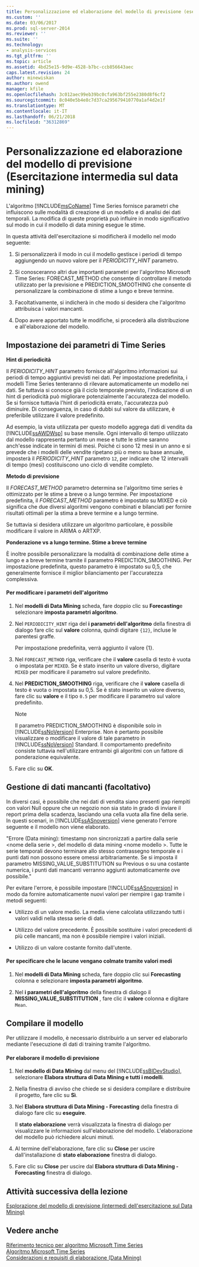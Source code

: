 ```yaml
---
title: Personalizzazione ed elaborazione del modello di previsione (esercitazione intermedia di Data Mining) | Documenti Microsoft
ms.custom: ''
ms.date: 03/06/2017
ms.prod: sql-server-2014
ms.reviewer: ''
ms.suite: ''
ms.technology:
- analysis-services
ms.tgt_pltfrm: ''
ms.topic: article
ms.assetid: 4bd25e15-9d9e-4528-b7bc-ccb856643aec
caps.latest.revision: 24
author: minewiskan
ms.author: owend
manager: kfile
ms.openlocfilehash: 3c012aec99eb39bc0cfa963bf255e2380d8f6cf2
ms.sourcegitcommit: 8c040e5b4e8c7d37ca295679410770a1af4d2e1f
ms.translationtype: MT
ms.contentlocale: it-IT
ms.lasthandoff: 06/21/2018
ms.locfileid: "36312869"
---
```

# <a name="customizing-and-processing-the-forecasting-model-intermediate-data-mining-tutorial"></a>Personalizzazione ed elaborazione del modello di previsione (Esercitazione intermedia sul data mining)
  L'algoritmo [!INCLUDE[msCoName](../includes/msconame-md.md)] Time Series fornisce parametri che influiscono sulle modalità di creazione di un modello e di analisi dei dati temporali. La modifica di queste proprietà può influire in modo significativo sul modo in cui il modello di data mining esegue le stime.  
  
 In questa attività dell'esercitazione si modificherà il modello nel modo seguente:  
  
1.  Si personalizzerà il modo in cui il modello gestisce i periodi di tempo aggiungendo un nuovo valore per il *PERIODICITY_HINT* parametro.  
  
2.  Si conosceranno altri due importanti parametri per l'algoritmo Microsoft Time Series: FORECAST_METHOD che consente di controllare il metodo utilizzato per la previsione e PREDICTION_SMOOTHING che consente di personalizzare la combinazione di stime a lungo e breve termine.  
  
3.  Facoltativamente, si indicherà in che modo si desidera che l'algoritmo attribuisca i valori mancanti.  
  
4.  Dopo avere apportato tutte le modifiche, si procederà alla distribuzione e all'elaborazione del modello.  
  
## <a name="setting-time-series-parameters"></a>Impostazione dei parametri di Time Series  
 **Hint di periodicità**  
  
 Il *PERIODICITY_HINT* parametro fornisce all'algoritmo informazioni sui periodi di tempo aggiuntivi previsti nei dati. Per impostazione predefinita, i modelli Time Series tenteranno di rilevare automaticamente un modello nei dati. Se tuttavia si conosce già il ciclo temporale previsto, l'indicazione di un hint di periodicità può migliorare potenzialmente l'accuratezza del modello. Se si fornisce tuttavia l'hint di periodicità errato, l'accuratezza può diminuire. Di conseguenza, in caso di dubbi sul valore da utilizzare, è preferibile utilizzare il valore predefinito.  
  
 Ad esempio, la vista utilizzata per questo modello aggrega dati di vendita da [!INCLUDE[ssAWDWsp](../includes/ssawdwsp-md.md)] su base mensile. Ogni intervallo di tempo utilizzato dal modello rappresenta pertanto un mese e tutte le stime saranno anch'esse indicate in termini di mesi. Poiché ci sono 12 mesi in un anno e si prevede che i modelli delle vendite ripetano più o meno su base annuale, imposterà il *PERIODICITY_HINT* parametro `12`, per indicare che 12 intervalli di tempo (mesi) costituiscono uno ciclo di vendite completo.  
  
 **Metodo di previsione**  
  
 Il *FORECAST_METHOD* parametro determina se l'algoritmo time series è ottimizzato per le stime a breve o a lungo termine. Per impostazione predefinita, il *FORECAST_METHOD* parametro è impostato su MIXED e ciò significa che due diversi algoritmi vengono combinati e bilanciati per fornire risultati ottimali per la stima a breve termine e a lungo termine.  
  
 Se tuttavia si desidera utilizzare un algoritmo particolare, è possibile modificare il valore in ARIMA o ARTXP.  
  
 **Ponderazione vs a lungo termine. Stime a breve termine**  
  
 È inoltre possibile personalizzare la modalità di combinazione delle stime a lungo e a breve termine tramite il parametro PREDICTION_SMOOTHING. Per impostazione predefinita, questo parametro è impostato su 0,5, che generalmente fornisce il miglior bilanciamento per l'accuratezza complessiva.  
  
#### <a name="to-change-the-algorithm-parameters"></a>Per modificare i parametri dell'algoritmo  
  
1.  Nel **modelli di Data Mining** scheda, fare doppio clic su **Forecasting**e selezionare **imposta parametri algoritmo**.  
  
2.  Nel `PERIODICITY_HINT` riga del **i parametri dell'algoritmo** della finestra di dialogo fare clic sul **valore** colonna, quindi digitare `{12}`, incluse le parentesi graffe.  
  
     Per impostazione predefinita, verrà aggiunto il valore {1}.  
  
3.  Nel `FORECAST_METHOD` riga, verificare che il **valore** casella di testo è vuota o impostata per `MIXED`. Se è stato inserito un valore diverso, digitare `MIXED` per modificare il parametro sul valore predefinito.  
  
4.  Nel **PREDICTION_SMOOTHING** riga, verificare che il **valore** casella di testo è vuota o impostata su 0,5. Se è stato inserito un valore diverso, fare clic su **valore** e il tipo `0.5` per modificare il parametro sul valore predefinito.  
  
    > [!NOTE]  
    >  Il parametro PREDICTION_SMOOTHING è disponibile solo in [!INCLUDE[ssNoVersion](../includes/ssnoversion-md.md)] Enterprise. Non è pertanto possibile visualizzare o modificare il valore di tale parametro in [!INCLUDE[ssNoVersion](../includes/ssnoversion-md.md)] Standard. Il comportamento predefinito consiste tuttavia nell'utilizzare entrambi gli algoritmi con un fattore di ponderazione equivalente.  
  
5.  Fare clic su **OK**.  
  
## <a name="handling-missing-data-optional"></a>Gestione di dati mancanti (facoltativo)  
 In diversi casi, è possibile che nei dati di vendita siano presenti gap riempiti con valori Null oppure che un negozio non sia stato in grado di inviare il report prima della scadenza, lasciando una cella vuota alla fine della serie. In questi scenari, in [!INCLUDE[ssASnoversion](../includes/ssasnoversion-md.md)] viene generato l'errore seguente e il modello non viene elaborato.  
  
 "Errore (Data mining): timestamp non sincronizzati a partire dalla serie \<nome della serie >, del modello di data mining \<nome modello >. Tutte le serie temporali devono terminare allo stesso contrassegno temporale e i punti dati non possono essere omessi arbitrariamente. Se si imposta il parametro MISSING_VALUE_SUBSTITUTION su Previous o su una costante numerica, i punti dati mancanti verranno aggiunti automaticamente ove possibile."  
  
 Per evitare l'errore, è possibile impostare [!INCLUDE[ssASnoversion](../includes/ssasnoversion-md.md)] in modo da fornire automaticamente nuovi valori per riempire i gap tramite i metodi seguenti:  
  
-   Utilizzo di un valore medio. La media viene calcolata utilizzando tutti i valori validi nella stessa serie di dati.  
  
-   Utilizzo del valore precedente. È possibile sostituire i valori precedenti di più celle mancanti, ma non è possibile riempire i valori iniziali.  
  
-   Utilizzo di un valore costante fornito dall'utente.  
  
#### <a name="to-specify-that-gaps-be-filled-by-averaging-values"></a>Per specificare che le lacune vengano colmate tramite valori medi  
  
1.  Nel **modelli di Data Mining** scheda, fare doppio clic sui **Forecasting** colonna e selezionare **imposta parametri algoritmo**.  
  
2.  Nel **i parametri dell'algoritmo** della finestra di dialogo il **MISSING_VALUE_SUBSTITUTION** , fare clic il **valore** colonna e digitare `Mean`.  
  
## <a name="build-the-model"></a>Compilare il modello  
 Per utilizzare il modello, è necessario distribuirlo a un server ed elaborarlo mediante l'esecuzione di dati di training tramite l'algoritmo.  
  
#### <a name="to-process-the-forecasting-model"></a>Per elaborare il modello di previsione  
  
1.  Nel **modello di Data Mining** dal menu del [!INCLUDE[ssBIDevStudio](../includes/ssbidevstudio-md.md)], selezionare **Elabora struttura di Data Mining e tutti i modelli**.  
  
2.  Nella finestra di avviso che chiede se si desidera compilare e distribuire il progetto, fare clic su **Sì**.  
  
3.  Nel **Elabora struttura di Data Mining - Forecasting** della finestra di dialogo fare clic su **eseguire**.  
  
     Il **stato elaborazione** verrà visualizzata la finestra di dialogo per visualizzare le informazioni sull'elaborazione del modello. L'elaborazione del modello può richiedere alcuni minuti.  
  
4.  Al termine dell'elaborazione, fare clic su **Close** per uscire dall'installazione di **stato elaborazione** finestra di dialogo.  
  
5.  Fare clic su **Close** per uscire dal **Elabora struttura di Data Mining - Forecasting** finestra di dialogo.  
  
## <a name="next-task-in-lesson"></a>Attività successiva della lezione  
 [Esplorazione del modello di previsione &#40;intermedi dell'esercitazione sul Data Mining&#41;](../../2014/tutorials/exploring-the-forecasting-model-intermediate-data-mining-tutorial.md)  
  
## <a name="see-also"></a>Vedere anche  
 [Riferimento tecnico per algoritmo Microsoft Time Series](../../2014/analysis-services/data-mining/microsoft-time-series-algorithm-technical-reference.md)   
 [Algoritmo Microsoft Time Series](../../2014/analysis-services/data-mining/microsoft-time-series-algorithm.md)   
 [Considerazioni e requisiti di elaborazione &#40;Data Mining&#41;](../../2014/analysis-services/data-mining/processing-requirements-and-considerations-data-mining.md)  
  
  